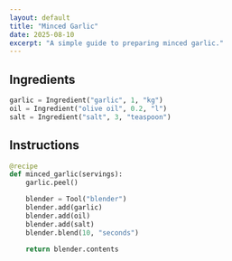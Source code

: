 ```yaml
---
layout: default
title: "Minced Garlic"
date: 2025-08-10
excerpt: "A simple guide to preparing minced garlic."
---
```


## Ingredients

```python
garlic = Ingredient("garlic", 1, "kg")
oil = Ingredient("olive oil", 0.2, "l")
salt = Ingredient("salt", 3, "teaspoon")
```

## Instructions

```python
@recipe
def minced_garlic(servings):
    garlic.peel()

    blender = Tool("blender")
    blender.add(garlic)
    blender.add(oil)
    blender.add(salt)
    blender.blend(10, "seconds")

    return blender.contents
```
